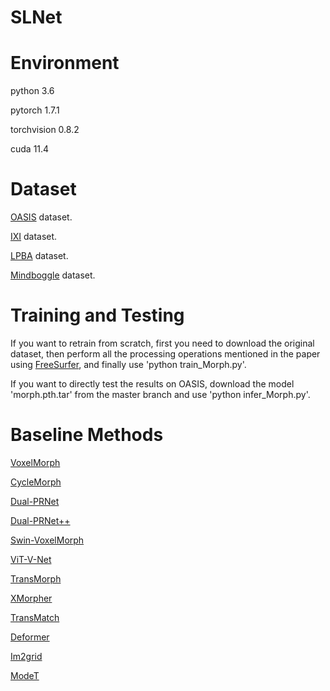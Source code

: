 # SLNet

# Environment

python 3.6

pytorch 1.7.1

torchvision 0.8.2

cuda 11.4

# Dataset

[OASIS](https://sites.wustl.edu/oasisbrains/]) dataset.

[IXI](https://brain-development.org/ixi-dataset/) dataset.

[LPBA](https://resource.loni.usc.edu/resources/atlases-downloads/) dataset.

[Mindboggle](https://osf.io/nhtur/) dataset.

# Training and Testing

If you want to retrain from scratch, first you need to download the original dataset, then perform all the processing operations mentioned in the paper using [FreeSurfer](https://surfer.nmr.mgh.harvard.edu/), and finally use 'python train_Morph.py'.

If you want to directly test the results on OASIS, download the model 'morph.pth.tar' from the master branch and use 'python infer_Morph.py'.

# Baseline Methods

[VoxelMorph](https://github.com/voxelmorph/voxelmorph)

[CycleMorph](https://github.com/boahK/MEDIA_CycleMorph)

[Dual-PRNet](https://github.com/anonymous2024slnet/SLNet/blob/main/models/PRNet.py)

[Dual-PRNet++](https://github.com/anonymous2024slnet/SLNet/blob/main/models/PRNet.py)

[Swin-VoxelMorph](https://github.com/YongpeiZhu/Swin-VoxelMorph/tree/master)

[ViT-V-Net](https://github.com/junyuchen245/ViT-V-Net_for_3D_Image_Registration_Pytorch)

[TransMorph](https://github.com/junyuchen245/TransMorph_Transformer_for_Medical_Image_Registration)

[XMorpher](https://github.com/Solemoon/XMorpher)

[TransMatch](https://github.com/tzayuan/TransMatch_TMI)

[Deformer](https://github.com/CJSOrange/DMR-Deformer)

[Im2grid](https://github.com/anonymous2024slnet/SLNet/blob/main/models/Im2grid.py)

[ModeT](https://github.com/anonymous2024slnet/SLNet/blob/main/models/ModeT.py)
